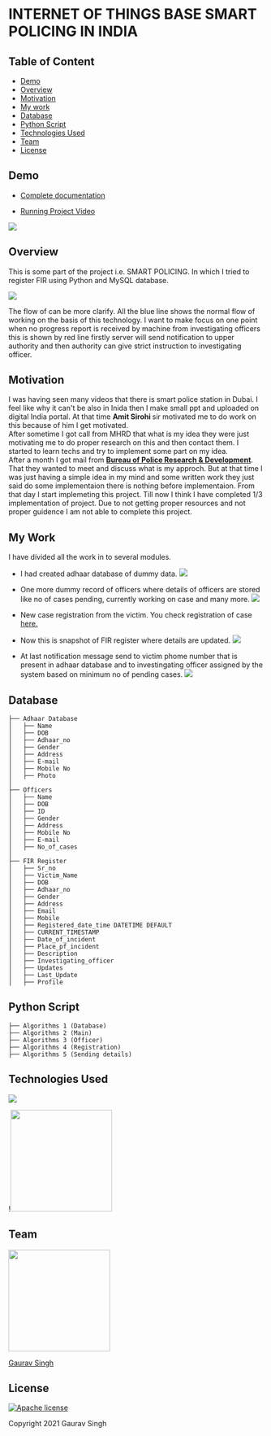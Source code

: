 # INTERNET OF THINGS BASE SMART POLICING IN INDIA 

## Table of Content
  * [Demo](#demo)
  * [Overview](#overview)
  * [Motivation](#motivation)
  * [My work](#my-work)
  * [Database](#database)
  * [Python Script](#python-script)
  * [Technologies Used](#technologies-used)
  * [Team](#team)
  * [License](#license)


## Demo
- [Complete documentation](https://drive.google.com/file/d/1QhwOWUVaP-L_TwG3bzTNXhD4OgICR9b8/view?usp=sharing) 

- [Running Project Video](https://youtube.com/playlist?list=PLKGi7w5ftnSL0hB1cEZ2TnPi3MhULqDAJ)

[![](https://github.com/GauravRajwada/smart-police-station/blob/main/Snapshot%20of%20Project/Starting.PNG?raw=true)](https://www.youtube.com/watch?v=lc74zeLj82A&list=PLKGi7w5ftnSL0hB1cEZ2TnPi3MhULqDAJ&index=2&t=3s)

## Overview
This is some part of the project i.e. SMART POLICING. In which I tried to register FIR using Python and MySQL database.

[![](https://github.com/GauravRajwada/smart-police-station/blob/main/Snapshot%20of%20Project/Working%20FLow%20Chart.PNG?raw=true)](https://github.com/GauravRajwada/smart-police-station/blob/main/Snapshot%20of%20Project/Working%20FLow%20Chart.PNG?raw=true)

The flow of can be more clarify. All the blue line shows the normal flow of working on the basis of this technology. I want to make focus on one point when no progress report is received
by machine from investigating officers this is shown by red line firstly server will send notification to
upper authority and then authority can give strict instruction to investigating officer.

## Motivation
I was having seen many videos that there is smart police station in Dubai. I feel like why it can't be also in Inida then I make small ppt and uploaded on digital India portal. At that time <b> Amit Sirohi </b> sir motivated me to do work on this because of him I get motivated. <br> After sometime I got call from MHRD that what is my idea they were just motivating me to do proper research on this and then contact them. I started to learn techs and try to implement some part on my idea. 
<br> After a month I got mail from [<b>Bureau of Police Research & Development</b>](https://drive.google.com/file/d/1b1Cd6Z-t3hrVfHIctRfgwXn4-Pop1iSM/view). That they wanted to meet and discuss what is my approch. But at that time I was just having a simple idea in my mind and some written work they just said do some implementaion there is nothing before implementaion.
From that day I start implemeting this project. Till now I think I have completed 1/3 implementation of project. Due to not getting proper resources and not proper guidence I am not able to complete this project.


## My Work
I have divided all the work in to several modules.
- I had created adhaar database of dummy data. 
[![](https://github.com/GauravRajwada/smart-police-station/blob/main/Snapshot%20of%20Project/Adhaar%20Database.PNG?raw=true)](https://github.com/GauravRajwada/smart-police-station/blob/main/Snapshot%20of%20Project/Adhaar%20Database.PNG?raw=true)
- One more dummy record of officers where details of officers are stored like no of cases pending, currently working on case and many more.
[![](https://github.com/GauravRajwada/smart-police-station/blob/main/Snapshot%20of%20Project/Officers%20Database%20Snapsot.PNG?raw=true)](https://github.com/GauravRajwada/smart-police-station/blob/main/Snapshot%20of%20Project/Officers%20Database%20Snapsot.PNG?raw=true)

- New case registration from the victim. You check registration of case [here.](https://youtu.be/lc74zeLj82A)

- Now this is snapshot of FIR register where details are updated.
[![](https://github.com/GauravRajwada/smart-police-station/blob/main/Snapshot%20of%20Project/FIR%20Register%20Snapshot.PNG?raw=true)](https://github.com/GauravRajwada/smart-police-station/blob/main/Snapshot%20of%20Project/FIR%20Register%20Snapshot.PNG?raw=true)

- At last notification message send to victim phome number that is present in adhaar database and to investingating officer assigned by the system based on minimum no of pending cases.
[![](https://github.com/GauravRajwada/smart-police-station/blob/main/Snapshot%20of%20Project/whatsapp.PNG?raw=true )](https://github.com/GauravRajwada/smart-police-station/blob/main/Snapshot%20of%20Project/whatsapp.PNG?raw=true )


## Database 
```
├── Adhaar Database
│   ├── Name
│   ├── DOB
│   ├── Adhaar_no
│   ├── Gender
│   ├── Address
│   ├── E-mail
│   ├── Mobile No
│   ├── Photo
│
├── Officers
│   ├── Name
│   ├── DOB
│   ├── ID
│   ├── Gender
│   ├── Address
│   ├── Mobile No
│   ├── E-mail
│   ├── No_of_cases
│
├── FIR Register
│   ├── Sr_no 
│   ├── Victim_Name
│   ├── DOB  
│   ├── Adhaar_no 
│   ├── Gender
│   ├── Address
│   ├── Email
│   ├── Mobile
│   ├── Registered_date_time DATETIME DEFAULT 
│   ├── CURRENT_TIMESTAMP
│   ├── Date_of_incident
│   ├── Place_pf_incident  
│   ├── Description
│   ├── Investigating_officer
│   ├── Updates 
│   ├── Last_Update 
│   ├── Profile
```
## Python Script 
```
├── Algorithms 1 (Database)
├── Algorithms 2 (Main)
├── Algorithms 3 (Officer)
├── Algorithms 4 (Registration) 
├── Algorithms 5 (Sending details)
```
## Technologies Used

![](https://forthebadge.com/images/badges/made-with-python.svg)

!<img target="_blank" src="https://github.com/GauravRajwada/smart-police-station/blob/main/Snapshot%20of%20Project/mysql.png?raw=true" width=200> 

## Team
<img target="_blank" src="https://github.com/GauravRajwada/smart-police-station/blob/main/Snapshot%20of%20Project/55804310.jpg?raw=true" width=200> <br>

[Gaurav Singh](https://github.com/GauravRajwada)

## License
[![Apache license](https://img.shields.io/badge/license-apache-blue?style=for-the-badge&logo=appveyor)](http://www.apache.org/licenses/LICENSE-2.0e)

Copyright 2021 Gaurav Singh
